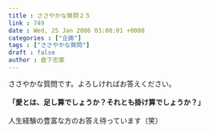 ```yaml
---
title : ささやかな質問２５
link : 749
date : Wed, 25 Jan 2006 03:00:01 +0000
categories : ["企画"]
tags : ["ささやかな質問"]
draft : false
author : 倉下忠憲
---
```


ささやかな質問です。よろしければお答えください。<BR><BR><B>「愛とは、足し算でしょうか？それとも掛け算でしょうか？」</B><BR><BR>人生経験の豊富な方のお答え待っています（笑）<br><br>
